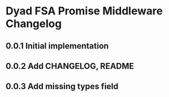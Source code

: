 # Dyad FSA Promise Middleware Changelog

## 0.0.1 Initial implementation

## 0.0.2 Add CHANGELOG, README

## 0.0.3 Add missing types field
